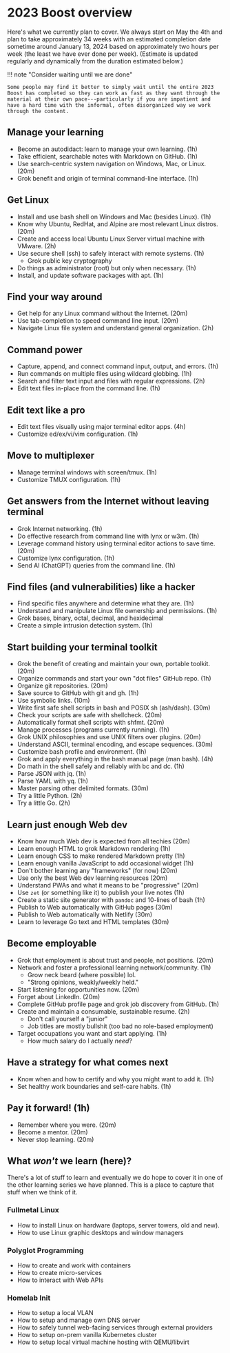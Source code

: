 # 2023 Boost overview

Here's what we currently plan to cover. We always start on May the 4th and plan to take approximately 34 weeks with an estimated completion date sometime around January 13, 2024 based on approximately two hours per week (the least we have ever done per week). (Estimate is updated regularly and dynamically from the duration estimated below.)

!!! note "Consider waiting until we are done"

    Some people may find it better to simply wait until the entire 2023 Boost has completed so they can work as fast as they want through the material at their own pace---particularly if you are impatient and have a hard time with the informal, often disorganized way we work through the content.

## Manage your learning

* Become an autodidact: learn to manage your own learning. (1h)
* Take efficient, searchable notes with Markdown on GitHub. (1h)
* Use search-centric system navigation on Windows, Mac, or Linux. (20m)
* Grok benefit and origin of terminal command-line interface. (1h)

## Get Linux

* Install and use bash shell on Windows and Mac (besides Linux). (1h)
* Know why Ubuntu, RedHat, and Alpine are most relevant Linux distros. (20m)
* Create and access local Ubuntu Linux Server virtual machine with VMware. (2h)
* Use secure shell (ssh) to safely interact with remote systems. (1h)
    * Grok public key cryptography
* Do things as administrator (root) but only when necessary. (1h)
* Install, and update software packages with apt. (1h)

## Find your way around

* Get help for any Linux command without the Internet. (20m)
* Use tab-completion to speed command line input. (20m)
* Navigate Linux file system and understand general organization. (2h)

## Command power

* Capture, append, and connect command input, output, and errors. (1h)
* Run commands on multiple files using wildcard globbing. (1h)
* Search and filter text input and files with regular expressions. (2h)
* Edit text files in-place from the command line. (1h)

## Edit text like a pro

* Edit text files visually using major terminal editor apps. (4h)
* Customize ed/ex/vi/vim configuration. (1h)

## Move to multiplexer

* Manage terminal windows with screen/tmux. (1h)
* Customize TMUX configuration. (1h)

## Get answers from the Internet without leaving terminal

* Grok Internet networking. (1h)
* Do effective research from command line with lynx or w3m. (1h)
* Leverage command history using terminal editor actions to save time. (20m)
* Customize lynx configuration. (1h)
* Send AI (ChatGPT) queries from the command line. (1h)

## Find files (and vulnerabilities) like a hacker

* Find specific files anywhere and determine what they are. (1h)
* Understand and manipulate Linux file ownership and permissions. (1h)
* Grok bases, binary, octal, decimal, and hexidecimal
* Create a simple intrusion detection system. (1h)

## Start building your terminal toolkit

* Grok the benefit of creating and maintain your own, portable toolkit. (20m)
* Organize commands and start your own "dot files" GitHub repo. (1h)
* Organize git repositories. (20m)
* Save source to GitHub with git and gh. (1h)
* Use symbolic links. (10m)
* Write first safe shell scripts in bash and POSIX sh (ash/dash). (30m)
* Check your scripts are safe with shellcheck. (20m)
* Automatically format shell scripts with shfmt. (20m)
* Manage processes (programs currently running). (1h)
* Grok UNIX philosophies and use UNIX filters over plugins. (20m)
* Understand ASCII, terminal encoding, and escape sequences. (30m)
* Customize bash profile and environment. (1h)
* Grok and apply everything in the bash manual page (man bash). (4h)
* Do math in the shell safely and reliably with bc and dc. (1h)
* Parse JSON with jq. (1h)
* Parse YAML with yq. (1h)
* Master parsing other delimited formats. (30m)
* Try a little Python. (2h)
* Try a little Go. (2h)

## Learn just enough Web dev

* Know how much Web dev is expected from all techies (20m)
* Learn enough HTML to grok Markdown rendering (1h)
* Learn enough CSS to make rendered Markdown pretty (1h)
* Learn enough vanilla JavaScript to add occasional widget (1h)
* Don't bother learning any "frameworks" (for now) (20m)
* Use only the best Web dev learning resources (20m)
* Understand PWAs and what it means to be "progressive" (20m)
* Use `zet` (or something like it) to publish your live notes (1h)
* Create a static site generator with `pandoc` and 10-lines of bash (1h)
* Publish to Web automatically with GitHub pages (30m)
* Publish to Web automatically with Netlify (30m)
* Learn to leverage Go text and HTML templates (30m)

## Become employable

* Grok that employment is about trust and people, not positions. (20m)
* Network and foster a professional learning network/community. (1h)
    * Grow neck beard (where possible) lol.
    * "Strong opinions, weakly/weekly held."
* Start listening for opportunities now. (20m)
* Forget about LinkedIn. (20m)
* Complete GitHub profile page and grok job discovery from GitHub. (1h)
* Create and maintain a consumable, sustainable resume. (2h)
    * Don't call yourself a "junior"
    * Job titles are mostly bullshit (too bad no role-based employment)
* Target occupations you want and start applying. (1h)
    * How much salary do I actually *need*?

## Have a strategy for what comes next

* Know when and how to certify and why you might want to add it. (1h)
* Set healthy work boundaries and self-care habits. (1h)

## Pay it forward! (1h)

* Remember where you were. (20m)
* Become a mentor. (20m)
* Never stop learning. (20m)

## What *won't* we learn (here)?

There's a lot of stuff to learn and eventually we do hope to cover it in one of the other learning series we have planned. This is a place to capture that stuff when we think of it.

### Fullmetal Linux

* How to install Linux on hardware (laptops, server towers, old and new).
* How to use Linux graphic desktops and window managers

### Polyglot Programming

* How to create and work with containers
* How to create micro-services
* How to interact with Web APIs

### Homelab Init

* How to setup a local VLAN
* How to setup and manage own DNS server
* How to safely tunnel web-facing services through external providers
* How to setup on-prem vanilla Kubernetes cluster
* How to setup local virtual machine hosting with QEMU/libvirt
